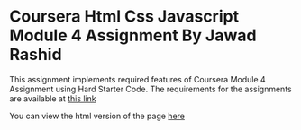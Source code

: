 # Coursera Html Css Javascript Module 4 Assignment By Jawad Rashid

This assignment implements required features of Coursera Module 4 Assignment using Hard Starter Code.
The requirements for the assignments are available at [this link](https://github.com/jhu-ep-coursera/fullstack-course4/blob/master/assignments/assignment4/Assignment-4.md)

You can view the html version of the page [here](https://jawadrashid2011.github.io/coursera-html-css-javascript/module4-solution/index.html)

